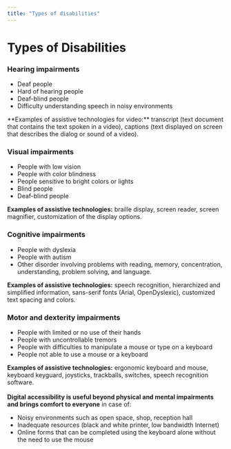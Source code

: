 ```yaml
---
title: "Types of disabilities"
---
```


# Types of Disabilities

### Hearing impairments
<div class="axs-picto auditif">
    <ul>
        <li>Deaf people</li>
        <li>Hard of hearing people</li>
        <li>Deaf-blind people</li>
        <li>Difficulty understanding speech in noisy environments</li>
    </ul>
**Examples of assistive technologies for video:** transcript (text document that contains the text spoken in a video), captions (text displayed on screen that describes the dialog or sound of a video). 

</div>

### Visual impairments

<div class="axs-picto visuel">
    <ul>
        <li>People with low vision</li>
        <li>People with color blindness </li>
        <li>People sensitive to bright colors or lights</li>
        <li>Blind people</li>
        <li>Deaf-blind people</li>
    </ul>

**Examples of assistive technologies:** braille display, screen reader, screen magnifier, customization of the display options. 

</div>

### Cognitive impairments

<div class="axs-picto cognitif">
    <ul>
        <li>People with dyslexia</li>
        <li>People with autism</li>
        <li>Other disorder involving problems with reading, memory, concentration, understanding, problem solving, and language. </li>
    </ul>

**Examples of assistive technologies:** speech recognition, hierarchized and simplified information, sans-serif fonts (Arial, OpenDyslexic), customized text spacing and colors.

</div>

### Motor and dexterity impairments
<div class="axs-picto dexterity">
    <ul>
        <li>People with limited or no use of their hands</li> 
        <li>People with uncontrollable tremors</li>
        <li>People with difficulties to manipulate a mouse or type on a keyboard</li>
        <li>People not able to use a mouse or a keyboard</li>
    </ul>

**Examples of assistive technologies:** ergonomic keyboard and mouse, keyboard keyguard, joysticks, trackballs, switches, speech recognition software.  
&nbsp;  
**Digital accessibility is useful beyond physical and mental impairments and brings comfort to everyone** in case of: 

<ul>
    <li>Noisy environments such as open space, shop, reception hall</li>
    <li>Inadequate resources (black and white printer, low bandwidth Internet)</li>
    <li>Online forms that can be completed using the keyboard alone without the need to use the mouse</li>
</ul>

</div>
